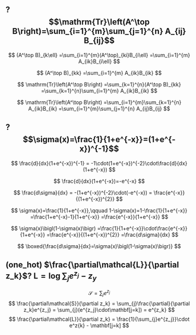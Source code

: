 ## ?    $$\mathrm{Tr}\left(A^\top B\right)=\sum_{i=1}^{m}\sum_{j=1}^{n} A_{ij} B_{ij}$$

$$
(A^\top B)_{k\ell}
=\sum_{i=1}^{m}(A^\top)_{ki}B_{i\ell}
=\sum_{i=1}^{m} A_{ik}B_{i\ell}
$$

$$
(A^\top B)_{kk}
=\sum_{i=1}^{m} A_{ik}B_{ik}
$$

$$
\mathrm{Tr}\left(A^\top B\right)
=\sum_{k=1}^{n}(A^\top B)_{kk}
=\sum_{k=1}^{n}\sum_{i=1}^{m} A_{ik}B_{ik}
$$

$$
\mathrm{Tr}\left(A^\top B\right)
=\sum_{i=1}^{m}\sum_{k=1}^{n} A_{ik}B_{ik}
=\sum_{i=1}^{m}\sum_{j=1}^{n} A_{ij}B_{ij}
$$

## ?    $$\sigma(x)=\frac{1}{1+e^{-x}}=(1+e^{-x})^{-1}$$

$$
\frac{d}{dx}(1+e^{-x})^{-1}
= -1\cdot(1+e^{-x})^{-2}\cdot\frac{d}{dx}(1+e^{-x})
$$

$$
\frac{d}{dx}(1+e^{-x})=-e^{-x}
$$

$$
\frac{d\sigma}{dx}
= -(1+e^{-x})^{-2}\cdot(-e^{-x})
= \frac{e^{-x}}{(1+e^{-x})^{2}}
$$

$$
\sigma(x)=\frac{1}{1+e^{-x}},\qquad
1-\sigma(x)=1-\frac{1}{1+e^{-x}}
=\frac{1+e^{-x}-1}{1+e^{-x}}
=\frac{e^{-x}}{1+e^{-x}}
$$

$$
\sigma(x)\bigl(1-\sigma(x)\bigr)
=\frac{1}{1+e^{-x}}\cdot\frac{e^{-x}}{1+e^{-x}}
=\frac{e^{-x}}{(1+e^{-x})^{2}}
=\frac{d\sigma}{dx}
$$

$$
\boxed{\frac{d\sigma}{dx}=\sigma(x)\bigl(1-\sigma(x)\bigr)}
$$

## (one_hot)   $\frac{\partial\mathcal{L}}{\partial z_k}$?    $\mathrm{L} = \log\sum_{j}e^{z_{j}} - z_{y}$


$$
\mathcal{S} = \sum_{j}e^{z_j}
$$
$$
\frac{\partial\mathcal{S}}{\partial z_k} = \sum_{j}\frac{\partial}{\partial z_k}e^{z_j} = \sum_{j}(e^{z_j}\cdot\mathbf[j=k]) = e^{z_k}
$$
$$
\frac{\partial\mathcal{L}}{\partial z_k} = \frac{1}{\sum_{j}e^{z_j}}\cdot e^z{k} - \mathbf[j=k]
$$